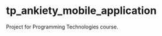 tp_ankiety_mobile_application
=============================

Project for Programming Technologies course.
